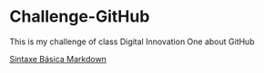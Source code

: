 # Challenge-GitHub
This is my challenge of class Digital Innovation One about GitHub


[Sintaxe Básica Markdown](https://www.markdownguide.org/basic-syntax/)
